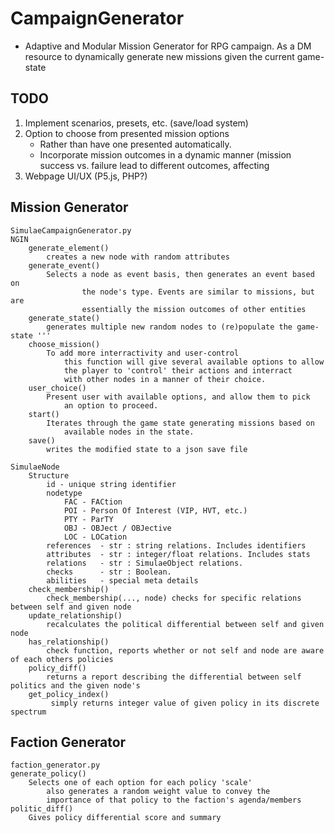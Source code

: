# CampaignGenerator
- Adaptive and Modular Mission Generator for RPG campaign. As a DM resource to dynamically generate new missions given the current game-state

## TODO
1. Implement scenarios, presets, etc. (save/load system)
2. Option to choose from presented mission options
	* Rather than have one presented automatically. 
	* Incorporate mission outcomes in a dynamic manner (mission success vs. failure lead to different outcomes, affecting 
3. Webpage UI/UX (P5.js, PHP?)

## Mission Generator
	SimulaeCampaignGenerator.py
	NGIN
		generate_element()
			creates a new node with random attributes 
		generate_event()
			Selects a node as event basis, then generates an event based on 
	                the node's type. Events are similar to missions, but are
	                essentially the mission outcomes of other entities
		generate_state()
			generates multiple new random nodes to (re)populate the game-state '''
		choose_mission()
			To add more interractivity and user-control
                this function will give several available options to allow
                the player to 'control' their actions and interract
                with other nodes in a manner of their choice.
		user_choice()
			Present user with available options, and allow them to pick
                an option to proceed.
		start()
			Iterates through the game state generating missions based on
                available nodes in the state.
        save()
        	writes the modified state to a json save file

	SimulaeNode
		Structure
			id - unique string identifier
			nodetype 
				FAC - FACtion
				POI - Person Of Interest (VIP, HVT, etc.)
				PTY - ParTY
				OBJ - OBJect / OBJective
				LOC - LOCation
			references 	- str : string relations. Includes identifiers
			attributes 	- str : integer/float relations. Includes stats
			relations  	- str : SimulaeObject relations. 
			checks 	   	- str : Boolean. 
			abilities 	- special meta details
		check_membership()
			check_membership(..., node) checks for specific relations between self and given node
		update_relationship()
			recalculates the political differential between self and given node
		has_relationship()
			check function, reports whether or not self and node are aware of each others policies
		policy_diff()
			returns a report describing the differential between self politics and the given node's
		get_policy_index()
			 simply returns integer value of given policy in its discrete spectrum


## Faction Generator
	faction_generator.py
	generate_policy()
		Selects one of each option for each policy 'scale'
            also generates a random weight value to convey the
            importance of that policy to the faction's agenda/members
	politic_diff()
		Gives policy differential score and summary

